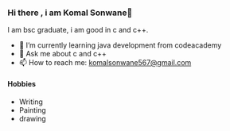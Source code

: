 ### Hi there , i am Komal Sonwane👋

I am bsc graduate, i am good in c and c++.

- 🌱 I’m currently learning java development from codeacademy
- 💬 Ask me about c and c++
- 📫 How to reach me: komalsonwane567@gmail.com

#### Hobbies
* Writing
* Painting
* drawing
